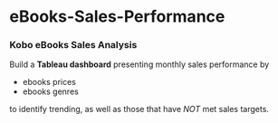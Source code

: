 # eBooks-Sales-Performance
### Kobo eBooks Sales Analysis


Build a **Tableau dashboard** presenting monthly sales performance by 

- ebooks prices  
- ebooks genres 

to identify trending, as well as those that have *NOT* met sales targets.
